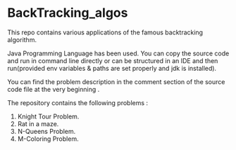 # BackTracking_algos
This repo contains various applications of the famous backtracking algorithm. 

Java Programming Language has been used. You can copy the source code and run in command line directly or 
can be structured in an IDE and then run(provided env variables & paths are set properly and jdk is installed).

You can find the problem description in the comment section of the source code file at the very beginning .

The repository contains the following problems : 

1) Knight Tour Problem.
2) Rat in a maze.
3) N-Queens Problem.
4) M-Coloring Problem.
